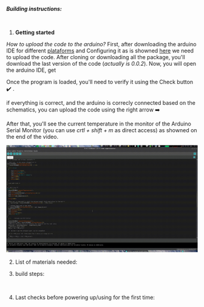 
***Building instructions:***

<br>

1. __Getting started__

  _How to upload the code to the arduino?_
  First, after downloading the arduino IDE for different [plataforms](https://www.arduino.cc/) and Configuring it as is showned [here](https://github.com/FOSH-following-demand/thermostatic-water-bath/tree/master/software/MCU) we need to upload the code.
  After cloning or downloading all the package, you'll download the last version of the code (_actually is 0.0.2_).
  Now, you will open the arduino IDE, get

  Once the program is loaded, you'll need to verify it using the Check button :heavy_check_mark: .
  <a href="https://github.com/FOSH-following-demand/thermostatic-water-bath/tree/master/software/MCU" title="Technology for Science"><img src=""></a>

  if everything is correct, and the arduino is correcly connected based on the schematics, you can upload the code using the right arrow :arrow_right:

  After that, you'll see the current temperature in the monitor of the Arduino Serial Monitor (you can use _crtl + shift + m_ as direct access) as showned on the end of the video.



![Video](https://github.com/FOSH-following-demand/thermostatic-water-bath/blob/master/documentation/building/out.gif)


2. List of materials needed:



3. build steps:

<br>

4. Last checks before powering up/using for the first time:
